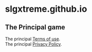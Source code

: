 # slgxtreme.github.io
## The Principal game
The principal [Terms of use](https://pages.flycricket.io/the-principal/terms.html).<br />
The principal [Privacy Policy](https://pages.flycricket.io/the-principal/privacy.html).

